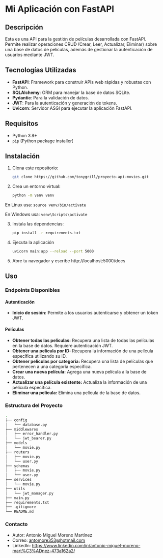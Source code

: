 # Mi Aplicación con FastAPI

## Descripción

Esta es una API para la gestión de películas desarrollada con FastAPI. Permite realizar operaciones CRUD (Crear, Leer, Actualizar, Eliminar) sobre una base de datos de películas, además de gestionar la autenticación de usuarios mediante JWT.

## Tecnologías Utilizadas

- **FastAPI**: Framework para construir APIs web rápidas y robustas con Python.
- **SQLAlchemy**: ORM para manejar la base de datos SQLite.
- **Pydantic**: Para la validación de datos.
- **JWT**: Para la autenticación y generación de tokens.
- **Uvicorn**: Servidor ASGI para ejecutar la aplicación FastAPI.

## Requisitos

- Python 3.8+
- `pip` (Python package installer)

## Instalación

1. Clona este repositorio:
   ```bash
   git clone https://github.com/tonygrill/proyecto-api-movies.git

2. Crea un entorno virtual:
    ```bash
    python -m venv venv

 En Linux usa:
`source venv/bin/activate`  

 En Windows usa:
    `venv\Scripts\activate`

3. Instala las dependencias:
   ```bash
   pip install -r requirements.txt

4. Ejecuta la aplicación
   ```bash
   uvicorn main:app --reload --port 5000

5. Abre tu navegador y escribe
http://localhost:5000/docs


## Uso

### Endpoints Disponibles

#### Autenticación

- **Inicio de sesión:** Permite a los usuarios autenticarse y obtener un token JWT.

#### Películas

- **Obtener todas las películas:** Recupera una lista de todas las películas en la base de datos. Requiere autenticación JWT.
- **Obtener una película por ID:** Recupera la información de una película específica utilizando su ID.
- **Obtener películas por categoría:** Recupera una lista de películas que pertenecen a una categoría específica.
- **Crear una nueva película:** Agrega una nueva película a la base de datos.
- **Actualizar una película existente:** Actualiza la información de una película específica.
- **Eliminar una película:** Elimina una película de la base de datos.

### Estructura del Proyecto

```bash
.
├── config
│   └── database.py
├── middlewares
│   ├── error_handler.py
│   └── jwt_bearer.py
├── models
│   └── movie.py
├── routers
│   ├── movie.py
│   └── user.py
├── schemas
│   ├── movie.py
│   └── user.py
├── services
│   └── movie.py
├── utils
│   └── jwt_manager.py
├── main.py
├── requirements.txt
├── .gitignore
└── README.md
```

### Contacto
- Autor: Antonio Miguel Moreno Martínez
- Correo: antomore353@hotmail.com
- LinkedIn: https://www.linkedin.com/in/antonio-miguel-moreno-mart%C3%ADnez-473a162a2/